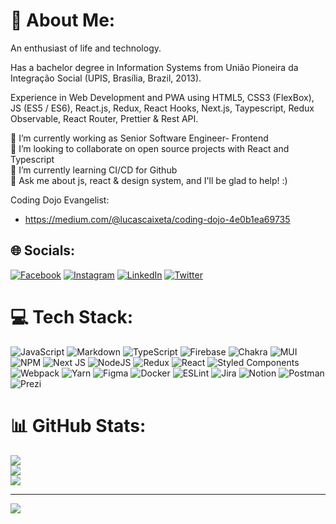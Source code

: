 # 💫 About Me:

An enthusiast of life and technology.

Has a bachelor degree in Information Systems from União Pioneira da Integração Social (UPIS, Brasília, Brazil, 2013).

Experience in Web Development and PWA using HTML5, CSS3 (FlexBox), JS (ES5 / ES6), React.js, Redux, React Hooks, Next.js, Taypescript, Redux Observable, React Router, Prettier & Rest API.


🔭 I’m currently working as Senior Software Engineer- Frontend <br>👯 I’m looking to collaborate on open source projects with React and Typescript <br>🌱 I’m currently learning CI/CD for Github<br>💬 Ask me about js, react & design system, and I'll be glad to help! :)


Coding Dojo Evangelist:
 - https://medium.com/@lucascaixeta/coding-dojo-4e0b1ea69735


## 🌐 Socials:
[![Facebook](https://img.shields.io/badge/Facebook-%231877F2.svg?logo=Facebook&logoColor=white)](https://facebook.com/lucascaixeta) [![Instagram](https://img.shields.io/badge/Instagram-%23E4405F.svg?logo=Instagram&logoColor=white)](https://instagram.com/lucascaixeta) [![LinkedIn](https://img.shields.io/badge/LinkedIn-%230077B5.svg?logo=linkedin&logoColor=white)](https://linkedin.com/in/lucascaixeta) [![Twitter](https://img.shields.io/badge/Twitter-%231DA1F2.svg?logo=Twitter&logoColor=white)](https://twitter.com/lucas_caixeta) 

# 💻 Tech Stack:
![JavaScript](https://img.shields.io/badge/javascript-%23323330.svg?style=plastic&logo=javascript&logoColor=%23F7DF1E) ![Markdown](https://img.shields.io/badge/markdown-%23000000.svg?style=plastic&logo=markdown&logoColor=white) ![TypeScript](https://img.shields.io/badge/typescript-%23007ACC.svg?style=plastic&logo=typescript&logoColor=white) ![Firebase](https://img.shields.io/badge/firebase-%23039BE5.svg?style=plastic&logo=firebase) ![Chakra](https://img.shields.io/badge/chakra-%234ED1C5.svg?style=plastic&logo=chakraui&logoColor=white) ![MUI](https://img.shields.io/badge/MUI-%230081CB.svg?style=plastic&logo=material-ui&logoColor=white) ![NPM](https://img.shields.io/badge/NPM-%23000000.svg?style=plastic&logo=npm&logoColor=white) ![Next JS](https://img.shields.io/badge/Next-black?style=plastic&logo=next.js&logoColor=white) ![NodeJS](https://img.shields.io/badge/node.js-6DA55F?style=plastic&logo=node.js&logoColor=white) ![Redux](https://img.shields.io/badge/redux-%23593d88.svg?style=plastic&logo=redux&logoColor=white) ![React](https://img.shields.io/badge/react-%2320232a.svg?style=plastic&logo=react&logoColor=%2361DAFB) ![Styled Components](https://img.shields.io/badge/styled--components-DB7093?style=plastic&logo=styled-components&logoColor=white) ![Webpack](https://img.shields.io/badge/webpack-%238DD6F9.svg?style=plastic&logo=webpack&logoColor=black) ![Yarn](https://img.shields.io/badge/yarn-%232C8EBB.svg?style=plastic&logo=yarn&logoColor=white) 	![Figma](https://img.shields.io/badge/figma-%23F24E1E.svg?style=plastic&logo=figma&logoColor=white) ![Docker](https://img.shields.io/badge/docker-%230db7ed.svg?style=plastic&logo=docker&logoColor=white) ![ESLint](https://img.shields.io/badge/ESLint-4B3263?style=plastic&logo=eslint&logoColor=white) ![Jira](https://img.shields.io/badge/jira-%230A0FFF.svg?style=plastic&logo=jira&logoColor=white) ![Notion](https://img.shields.io/badge/Notion-%23000000.svg?style=plastic&logo=notion&logoColor=white) ![Postman](https://img.shields.io/badge/Postman-FF6C37?style=plastic&logo=postman&logoColor=white) ![Prezi](https://img.shields.io/badge/Prezi-%23000000.svg?style=plastic&logo=Prezi&logoColor=white)
# 📊 GitHub Stats:
![](https://github-readme-stats.vercel.app/api?username=lucascaixeta&theme=dark&hide_border=false&include_all_commits=true&count_private=true)<br/>
![](https://github-readme-streak-stats.herokuapp.com/?user=lucascaixeta&theme=dark&hide_border=false)<br/>
![](https://github-readme-stats.vercel.app/api/top-langs/?username=lucascaixeta&theme=dark&hide_border=false&include_all_commits=true&count_private=true&layout=compact)

---
[![](https://visitcount.itsvg.in/api?id=lucascaixeta&icon=0&color=0)](https://visitcount.itsvg.in)
